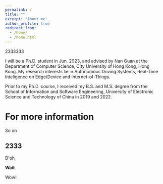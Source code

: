 ```yaml
---
permalink: /
title: ""
excerpt: "About me"
author_profile: true
redirect_from: 
  - /home/
  - /home.html
---
```


2333333

I will be a Ph.D. student in Jun. 2023, and advised by Nan Guan at the Department of Computer Science, City University of Hong Kong, Hong Kong. My research interests lie in Autonomous Driving Systems, Real-Time Inteligence on Edge/Device and Internet-of-Things. 

Prior to my Ph.D. course, I received my B.S. and M.S. degree from the School of Information and Software Engineering, University of Electronic Science and Technology of China in 2019 and 2022.

For more information
======
So on

2333
------
D'oh

**Wait**

Wow!